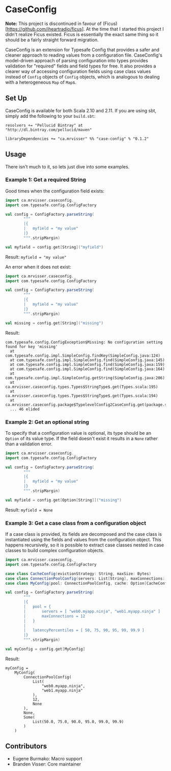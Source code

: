 # CaseConfig

**Note:** This project is discontinued in favour of
(Ficus)[https://github.com/iheartradio/ficus]. At the time that I started this
project I didn't realize Ficus existed. Ficus is essentially the exact same
thing so it should be a fairly straight forward migration.

CaseConfig is an extension for Typesafe Config that provides a safer and cleaner
approach to reading values from a configuration file. CaseConfig's model-driven
approach of parsing configuration into types provides validation for "required"
fields and field types for free. It also provides a clearer way of accessing
configuration fields using case class values instead of `Config` objects of
`Config` objects, which is analogous to dealing with a heterogeneous `Map` of
`Map`s.

## Set Up

CaseConfig is available for both Scala 2.10 and 2.11. If you are using sbt,
simply add the following to your `build.sbt`:

```
resolvers += "Pellucid Bintray" at "http://dl.bintray.com/pellucid/maven"

libraryDependencies += "ca.mrvisser" %% "case-config" % "0.1.2"
```

## Usage

There isn't much to it, so lets just dive into some examples.

### Example 1: Get a required String

Good times when the configuration field exists:
```scala
import ca.mrvisser.caseconfig._
import com.typesafe.config.ConfigFactory

val config = ConfigFactory.parseString(
        """
        |{
        |   myfield = "my value"
        |}
        """.stripMargin)

val myfield = config.get[String]("myfield")
```

Result: `myfield = "my value"`

An error when it does not exist:
```scala
import ca.mrvisser.caseconfig._
import com.typesafe.config.ConfigFactory

val config = ConfigFactory.parseString(
        """
        |{
        |   myfield = "my value"
        |}
        """.stripMargin)

val missing = config.get[String]("missing")
```

Result:

```
com.typesafe.config.ConfigException$Missing: No configuration setting found for key 'missing'
  at com.typesafe.config.impl.SimpleConfig.findKey(SimpleConfig.java:124)
  at com.typesafe.config.impl.SimpleConfig.find(SimpleConfig.java:145)
  at com.typesafe.config.impl.SimpleConfig.find(SimpleConfig.java:159)
  at com.typesafe.config.impl.SimpleConfig.find(SimpleConfig.java:164)
  at com.typesafe.config.impl.SimpleConfig.getString(SimpleConfig.java:206)
  at ca.mrvisser.caseconfig.types.Types$StringType$.get(Types.scala:195)
  at ca.mrvisser.caseconfig.types.Types$StringType$.get(Types.scala:194)
  at ca.mrvisser.caseconfig.package$TypelevelConfig2CaseConfig.get(package.scala:52)
  ... 46 elided
```

### Example 2: Get an optional string

To specify that a configuration value is optional, its type should be an
`Option` of its value type. If the field doesn't exist it results in a `None`
rather than a validation error.

```scala
import ca.mrvisser.caseconfig._
import com.typesafe.config.ConfigFactory

val config = ConfigFactory.parseString(
        """
        |{
        |   myfield = "my value"
        |}
        """.stripMargin)

val myfield = config.get[Option[String]]("missing")
```

Result: `myfield = None`

### Example 3: Get a case class from a configuration object

If a case class is provided, its fields are decomposed and the case class is
instantiated using the fields and values from the configuration object. This
happens recursively, so it is possible to extract case classes nested in case
classes to build complex configuration objects.

```scala
import ca.mrvisser.caseconfig._
import com.typesafe.config.ConfigFactory

case class CacheConfig(evictionStrategy: String, maxSize: Bytes)
case class ConnectionPoolConfig(servers: List[String], maxConnections: Int, minConnections: Option[Int])
case class MyConfig(pool: ConnectionPoolConfig, cache: Option[CacheConfig], latencyPercentiles: Optional[List[Double]])

val config = ConfigFactory.parseString(
        """
        |{
        |   pool = {
        |       servers = [ "web0.myapp.ninja", "web1.myapp.ninja" ]
        |       maxConnections = 12
        |   }
        |
        |   latencyPercentiles = [ 50, 75, 90, 95, 99, 99.9 ]
        |}
        """.stripMargin)

val myConfig = config.get[MyConfig]
```

Result:

```
myConfig =
    MyConfig(
        ConnectionPoolConfig(
            List(
                "web0.myapp.ninja",
                "web1.myapp.ninja"
            ),
            12,
            None
        ),
        None,
        Some(
            List(50.0, 75.0, 90.0, 95.0, 99.0, 99.9)
        )
    )
```

## Contributors

* Eugene Burmako: Macro support
* Branden Visser: Core maintainer
